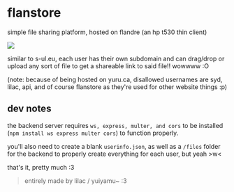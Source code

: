 # flanstore

simple file sharing platform, hosted on flandre (an hp t530 thin client)

![](https://yui.yuru.ca/ajpyn8ylme.png)

similar to s-ul.eu, each user has their own subdomain and can drag/drop or upload any sort of file to get a shareable link to said file!! wowwww :O

(note: because of being hosted on yuru.ca, disallowed usernames are syd, lilac, api, and of course flanstore as they're used for other website things :p)



## dev notes

the backend server requires `ws, express, multer, and cors` to be installed (`npm install ws express multer cors`) to function properly.

you'll also need to create a blank `userinfo.json`, as well as a `/files` folder for the backend to properly create everything for each user, but yeah >w<

that's it, pretty much :3


> entirely made by lilac / yuiyamu~ :3
